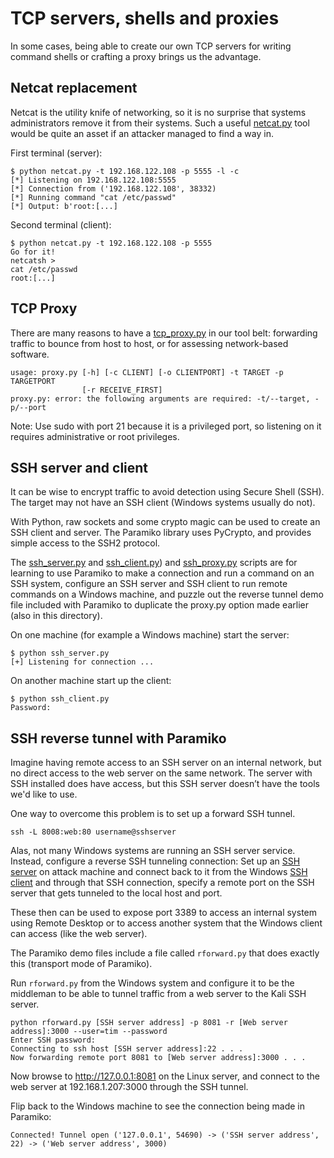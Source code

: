 # TCP servers, shells and proxies

In some cases, being able to create our own TCP servers for writing command shells or crafting a proxy brings us the advantage.

## Netcat replacement

Netcat is the utility knife of networking, so it is no surprise that systems administrators remove it from their systems. Such a useful [netcat.py](netcat.py) tool would be quite an asset if an attacker managed to find a way in.

First terminal (server):

    $ python netcat.py -t 192.168.122.108 -p 5555 -l -c                  
    [*] Listening on 192.168.122.108:5555
    [*] Connection from ('192.168.122.108', 38332)
    [*] Running command "cat /etc/passwd"
    [*] Output: b'root:[...]

Second terminal (client):

    $ python netcat.py -t 192.168.122.108 -p 5555
    Go for it!
    netcatsh > 
    cat /etc/passwd
    root:[...]
    
## TCP Proxy

There are many reasons to have a [tcp_proxy.py](tcp_proxy.py) in our tool belt: forwarding traffic to bounce from host to host, or for assessing network-based software.

    usage: proxy.py [-h] [-c CLIENT] [-o CLIENTPORT] -t TARGET -p TARGETPORT
                    [-r RECEIVE_FIRST]
    proxy.py: error: the following arguments are required: -t/--target, -p/--port

Note: Use sudo with port 21 because it is a privileged port, so listening on it
requires administrative or root privileges.

## SSH server and client

It can be wise to encrypt traffic to avoid detection using Secure Shell (SSH). The target may not have an SSH client (Windows systems usually do not).

With Python, raw sockets and some crypto magic can be used to create an SSH client and server. The Paramiko library uses PyCrypto, and provides simple access to the SSH2 protocol.

The [ssh_server.py](ssh_server.py) and [ssh_client.py](ssh_client.py)) and [ssh_proxy.py](ssh_proxy.py) scripts are for learning to use Paramiko to make a connection and run a command on an SSH system, configure an SSH server and SSH client to run remote commands on a Windows machine, and puzzle out the reverse tunnel demo file included with Paramiko to duplicate the proxy.py option made earlier (also in this directory).

On one machine (for example a Windows machine) start the server:

    $ python ssh_server.py
    [+] Listening for connection ... 

On another machine start up the client:

    $ python ssh_client.py
    Password:

## SSH reverse tunnel with Paramiko

Imagine having remote access to an SSH server on an internal network, but no direct access to the web server on the same network. The server with SSH installed does have access, but this SSH server doesn’t have the tools we'd like to use.

One way to overcome this problem is to set up a forward SSH tunnel.

    ssh -L 8008:web:80 username@sshserver

Alas, not many Windows systems are running an SSH server service. Instead, configure a reverse SSH tunneling connection: Set up an [SSH server](ssh_server.py) on attack machine and connect back to it from the Windows [SSH client](ssh_client.py) and through that SSH connection, specify a remote port on the SSH server that gets tunneled to the local host and port.

These then can be used to expose port 3389 to access an internal system using Remote Desktop or to access another system that the Windows client can access (like the web server).

The Paramiko demo files include a file called `rforward.py` that does exactly this (transport mode of Paramiko).

Run `rforward.py` from the Windows system and configure it to be the middleman to be able to tunnel traffic from a web server to the Kali SSH server.

    python rforward.py [SSH server address] -p 8081 -r [Web server address]:3000 --user=tim --password
    Enter SSH password:
    Connecting to ssh host [SSH server address]:22 . . .
    Now forwarding remote port 8081 to [Web server address]:3000 . . .
    
Now browse to http://127.0.0.1:8081 on the Linux server, and connect to the web server at
192.168.1.207:3000 through the SSH tunnel.

Flip back to the Windows machine to see the connection being made in Paramiko:

    Connected! Tunnel open ('127.0.0.1', 54690) -> ('SSH server address', 22) -> ('Web server address', 3000)

